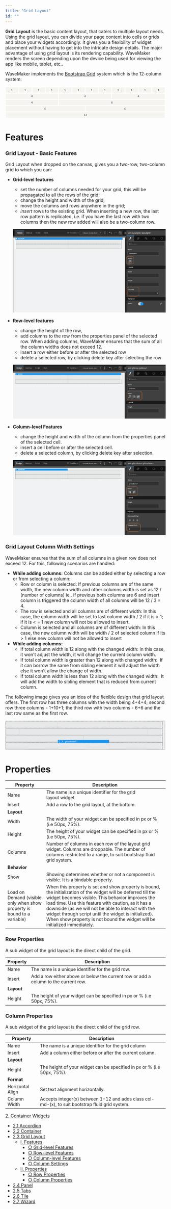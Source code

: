 ```yaml
---
title: "Grid Layout"
id: ""
---
```


**Grid Layout** is the basic content layout, that caters to multiple layout needs. Using the grid layout, you can divide your page content into cells or grids and place your widgets accordingly. It gives you a flexibility of widget placement without having to get into the intricate design details. The major advantage of using grid layout is its rendering capability. WaveMaker renders the screen depending upon the device being used for viewing the app like mobile, tablet, etc..

WaveMaker implements the [Bootstrap Grid](http://www.w3schools.com/bootstrap/bootstrap_grid_system.asp) system which is the 12-column system:

[![](../assets/gridlayout_bootstrap.png)](../assets/gridlayout_bootstrap.png)

# Features

### Grid Layout - Basic Features

Grid Layout when dropped on the canvas, gives you a two-row, two-column grid to which you can:

- **Grid-level features**
    
    - set the number of columns needed for your grid, this will be propagated to all the rows of the grid;
    - change the height and width of the grid;
    - move the columns and rows anywhere in the grid;
    - _insert_ rows to the existing grid. When inserting a new row, the last row pattern is replicated, i.e. if you have the last row with two columns then the new row added will also be a two-column row.
    
    [![](../assets/gridlayout_props.png)](../assets/gridlayout_props.png)
- **Row-level features**
    
    - change the height of the row,
    - add columns to the row from the properties panel of the selected row. When adding columns, WaveMaker ensures that the sum of all the column widths does not exceed 12.
    - insert a row either before or after the selected row
    - delete a selected row, by clicking delete key after selecting the row
    
    [![](../assets/gridlayout_rowprops.png)](../assets/gridlayout_rowprops.png)
- **Column-level Features**
    
    - change the height and width of the column from the properties panel of the selected cell.
    - insert a cell before or after the selected cell.
    - delete a selected column, by clicking delete key after selection.
    
    [![](../assets/gridlayout_colprops.png)](../assets/gridlayout_colprops.png)

### Grid Layout Column Width Settings

WaveMaker ensures that the sum of all columns in a given row does not exceed 12. For this, following scenarios are handled:

- **While adding columns:** Columns can be added either by selecting a row or from selecting a column:
    - Row or column is selected: If previous columns are of the same width, the new column width and other columns width is set as 12 / (number of columns) ie.. if previous both columns are 6 and insert column is triggered the column width of all columns will be 12 / 3 = 4.
    - The row is selected and all columns are of different width: In this case, the column width will be set to last column width / 2 if it is > 1; if it is < = 1 new column will not be allowed to insert.
    - Column is selected and all columns are of different width: In this case, the new column width will be width / 2 of selected column if its > 1 else new column will not be allowed to insert
- **While adding columns:**
    - If total column width is 12 along with the changed width: In this case, it won't adjust the width, it will change the current column width.
    - If total column width is greater than 12 along with changed width:  If it can borrow the same from sibling element it will adjust the width else it won't allow the change of width.
    - If total column width is less than 12 along with the changed width:  It will add the width to sibling element that is reduced from current column.

The following image gives you an idea of the flexible design that grid layout offers. The first row has three columns with the width being 4+4+4; second row three columns - 1+10+1; the third row with two columns - 6+6 and the last row same as the first row.

[![](../assets/gridlayout_final.png)](../assets/gridlayout_final.png)

# Properties

| **Property** | **Description** |
| --- | --- |
| Name | The name is a unique identifier for the grid layout widget. |
| Insert | Add a row to the grid layout, at the bottom. |
| **Layout** |
| Width | The width of your widget can be specified in px or % (i.e 50px, 75%). |
| Height | The height of your widget can be specified in px or % (i.e 50px, 75%). |
| Columns | Number of columns in each row of the layout grid widget. Columns are droppable. The number of columns restricted to a range, to suit bootstrap fluid grid system. |
| **Behavior** |
| Show | Showing determines whether or not a component is visible. It is a bindable property. |
| Load on Demand (visible only when show property is bound to a variable) | When this property is set and show property is bound, the initialization of the widget will be deferred till the widget becomes visible. This behavior improves the load time. Use this feature with caution, as it has a downside (as we will not be able to interact with the widget through script until the widget is initialized). When show property is not bound the widget will be initialized immediately. |

### Row Properties

A sub widget of the grid layout is the direct child of the grid.

| **Property** | **Description** |
| --- | --- |
| Name | The name is a unique identifier for the grid row. |
| Insert | Add a row either above or below the current row or add a column to the current row. |
| **Layout** |
| Height | The height of your widget can be specified in px or % (i.e 50px, 75%). |

### Column Properties

A sub widget of the grid layout is the direct child of the grid row.

| **Property** | **Description** |
| --- | --- |
| Name | The name is a unique identifier for the grid column |
| Insert | Add a column either before or after the current column. |
| **Layout** |
| Height | The height of your widget can be specified in px or % (i.e 50px, 75%). |
| **Format** |
| Horizontal Align | Set text alignment horizontally. |
| Column Width | Accepts integer(x) between 1-12 and adds class col-md-(x), to suit bootstrap fluid grid system. |

[2\. Container Widgets](/learn/app-development/widgets/widget-library/#container)

- [2.1 Accordion](/learn/app-development/widgets/container/accordion/)
- [2.2 Container](/learn/app-development/widgets/container/container/)
- [2.3 Grid Layout](/learn/app-development/widgets/container/grid-layout/)
    - [i. Features](#features)
        - [○ Grid-level Features](#grid-features)
        - [○ Row-level Features](#row-features)
        - [○ Column-level Features](#column-features)
        - [○ Column Settings](#column-settings)
    - [ii. Properties](#properties)
        - [○ Row Properties](#row-properties)
        - [○ Column Properties](#column-properties)
- [2.4 Panel](/learn/app-development/widgets/container/panel/)
- [2.5 Tabs](/learn/app-development/widgets/container/tabs/)
- [2.6 Tile](/learn/app-development/widgets/container/tile/)
- [2.7 Wizard](/learn/app-development/widgets/container/wizard/)
